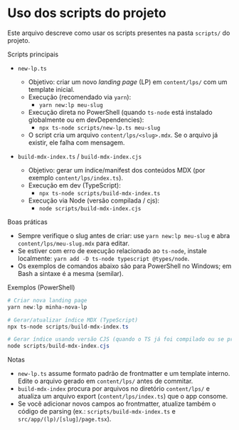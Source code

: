 # Uso dos scripts do projeto

Este arquivo descreve como usar os scripts presentes na pasta `scripts/` do projeto.

Scripts principais

- `new-lp.ts`

  - Objetivo: criar um novo _landing page_ (LP) em `content/lps/` com um template inicial.
  - Execução (recomendado via `yarn`):
    - `yarn new:lp meu-slug`
  - Execução direta no PowerShell (quando `ts-node` está instalado globalmente ou em devDependencies):
    - `npx ts-node scripts/new-lp.ts meu-slug`
  - O script cria um arquivo `content/lps/<slug>.mdx`. Se o arquivo já existir, ele falha com mensagem.

- `build-mdx-index.ts` / `build-mdx-index.cjs`
  - Objetivo: gerar um índice/manifest dos conteúdos MDX (por exemplo `content/lps/index.ts`).
  - Execução em dev (TypeScript):
    - `npx ts-node scripts/build-mdx-index.ts`
  - Execução via Node (versão compilada / cjs):
    - `node scripts/build-mdx-index.cjs`

Boas práticas

- Sempre verifique o slug antes de criar: use `yarn new:lp meu-slug` e abra `content/lps/meu-slug.mdx` para editar.
- Se estiver com erro de execução relacionado ao `ts-node`, instale localmente: `yarn add -D ts-node typescript @types/node`.
- Os exemplos de comandos abaixo são para PowerShell no Windows; em Bash a sintaxe é a mesma (semilar).

Exemplos (PowerShell)

```powershell
# Criar nova landing page
yarn new:lp minha-nova-lp

# Gerar/atualizar índice MDX (TypeScript)
npx ts-node scripts/build-mdx-index.ts

# Gerar índice usando versão CJS (quando o TS já foi compilado ou se preferir usar node direto)
node scripts/build-mdx-index.cjs
```

Notas

- `new-lp.ts` assume formato padrão de frontmatter e um template interno. Edite o arquivo gerado em `content/lps/` antes de commitar.
- `build-mdx-index` procura por arquivos no diretório `content/lps/` e atualiza um arquivo export (`content/lps/index.ts`) que o app consome.
- Se você adicionar novos campos ao frontmatter, atualize também o código de parsing (ex.: `scripts/build-mdx-index.ts` e `src/app/(lp)/[slug]/page.tsx`).
